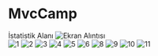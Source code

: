 # MvcCamp
 İstatistik Alanı
![Ekran Alıntısı](https://user-images.githubusercontent.com/71379630/160451009-dd38ef5b-9c0f-4c00-a570-5e8f1e9f8e88.PNG)
<br>
![1](https://user-images.githubusercontent.com/71379630/167417672-217605a2-78c2-4e9a-a041-df1dd2190a69.PNG)
![2](https://user-images.githubusercontent.com/71379630/167417815-9bfa45b4-5255-45aa-87e1-c543f31efdb7.PNG)
![3](https://user-images.githubusercontent.com/71379630/167417823-35408989-b2fd-4b10-b8b6-c7c4459ebf9c.PNG)
![4](https://user-images.githubusercontent.com/71379630/167417828-d1950920-fc29-40fc-ac76-4f74b97a6c0e.PNG)
![5](https://user-images.githubusercontent.com/71379630/167417833-bd08c524-4c46-4d41-9aa5-8c9d54c70790.PNG)
![6](https://user-images.githubusercontent.com/71379630/167417835-a34666af-ef73-4213-8b23-36a3fa3af0fb.PNG)
![8](https://user-images.githubusercontent.com/71379630/167417865-5d80f93b-89c7-46fa-a604-15633122e5cf.PNG)
![9](https://user-images.githubusercontent.com/71379630/167417870-f319ad92-9963-493c-af05-086820a6062a.PNG)
![10](https://user-images.githubusercontent.com/71379630/167417876-623f767b-81df-4177-bc98-70907f20eb5a.PNG)
![11](https://user-images.githubusercontent.com/71379630/167417883-5c78e7f6-1c82-409d-bd5f-85eb0f61a4c9.PNG)
